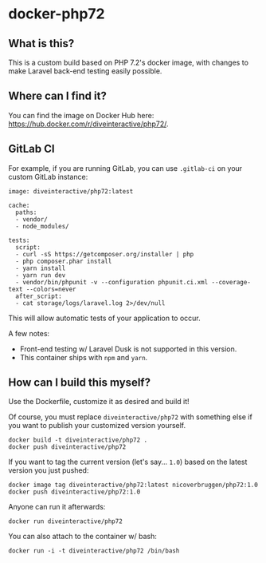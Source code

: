 # docker-php72

## What is this?

This is a custom build based on PHP 7.2's docker image, with changes to make Laravel back-end testing easily possible.

## Where can I find it?

You can find the image on Docker Hub here: https://hub.docker.com/r/diveinteractive/php72/.

## GitLab CI

For example, if you are running GitLab, you can use `.gitlab-ci` on your custom GitLab instance:

```
image: diveinteractive/php72:latest

cache:
  paths:
  - vendor/
  - node_modules/

tests:
  script:
  - curl -sS https://getcomposer.org/installer | php
  - php composer.phar install
  - yarn install
  - yarn run dev
  - vendor/bin/phpunit -v --configuration phpunit.ci.xml --coverage-text --colors=never
  after_script:
  - cat storage/logs/laravel.log 2>/dev/null
```

This will allow automatic tests of your application to occur.

A few notes:

- Front-end testing w/ Laravel Dusk is not supported in this version.
- This container ships with `npm` and `yarn`.

## How can I build this myself?

Use the Dockerfile, customize it as desired and build it!

Of course, you must replace `diveinteractive/php72` with something else if you want to publish your customized version yourself.

    docker build -t diveinteractive/php72 .
    docker push diveinteractive/php72

If you want to tag the current version (let's say... `1.0`) based on the latest version you just pushed:

    docker image tag diveinteractive/php72:latest nicoverbruggen/php72:1.0
    docker push diveinteractive/php72:1.0

Anyone can run it afterwards:

    docker run diveinteractive/php72

You can also attach to the container w/ bash:

    docker run -i -t diveinteractive/php72 /bin/bash
